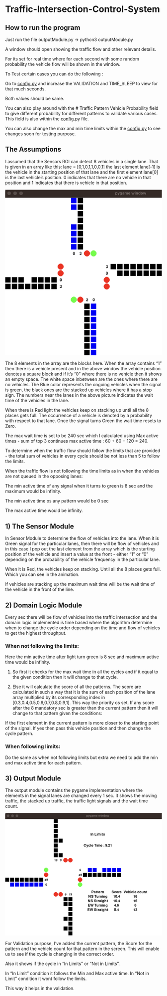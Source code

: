 # Traffic-Intersection-Control-System

## How to run the program

Just run the file outputModule.py ->
python3 outputModule.py

A window should open showing the traffic flow and other relevant details.

For its set for real time where for each second with some random probability the vehicle flow will be shown in the window.

To Test certain cases you can do the following :

Go to [config.py](http://config.py) and increase the VALIDATION and TIME_SLEEP to view for that much seconds.

Both values should be same.

You can also play around with the # Traffic Pattern Vehicle Probability field to give different probability for different patterns to validate various cases. This field is also within the [config.py](http://config.py) file.

You can also change the max and min time limits within the [config.py](http://config.py) to see changes soon for testing purpose.


## The Assumptions

I assumed that the Sensors ROI can detect 8 vehicles in a single lane. That is given in an array like this: lane = [0,1,0,1,1,0,0,1] the last element lane[-1] is the vehicle in the starting position of that lane and the first element lane[0] is the last vehicle’s position. 0 indicates that there are no vehicle in that position and 1 indicates that there is vehicle in that position.


![Alt Text](Structure.png)


The 8 elements in the array are the blocks here. When the array contains “1” then there is a vehicle present and in the above window the vehicle position denotes a square block and if it’s “0” where there is no vehicle then it shows an empty space. The white space inbetween are the ones where there are no vehicles. The Blue color represents the ongoing vehicles when the signal is green, the black ones are the stacked up vehicles where it has a stop sign. The numbers near the lanes in the above picture indicates the wait time of the vehicles in the lane.

When there is Red light the vehicles keep on stacking up until all the 8 places gets full. The occurrence of a vehicle is denoted by a probability with respect to that lane. Once the signal turns Green the wait time resets to Zero.

The max wait time is set to be 240 sec which I calculated using Max active times - sum of top 3 continues max active time : 60 + 60 + 120 = 240.

To determine when the traffic flow should follow the limits that are provided - the total sum of vehicles in every cycle should be not less than 5 to follow the limits.

When the traffic flow is not following the time limits as in when the vehicles are not queued in the opposing lanes:

The min active time of any signal when it turns to green is 8 sec and the maximum would be infinity.

The min active time os any pattern would be 0 sec

The max active time would be infinity. 

## 1) The Sensor Module

In Sensor Module to determine the flow of vehicles into the lane. When it is Green signal for the particular lanes, then there will be flow of vehicles and in this case I pop out the last element from the array which is the starting position of the vehicle and insert a value at the front - either “1” or “0” depending on the probability of the vehicle frequency in the particular lane.

When it is Red, the vehicles keep on stacking. Until all the 8 places gets full. Which you can see in the animation.

If vehicles are stacking up the maximum wait time will be the wait time of the vehicle in the front of the line.

## 2) Domain Logic Module

Every sec there will be flow of vehicles into the traffic intersection and the domain logic implemented is time based where the algorithm determine when to change the cycle order depending on the time and flow of vehicles to get the highest throughput.

### When not following the limits:

Here the min active time after light turn green is 8 sec and maximum active time would be infinity.

1) So first it checks for the max wait time in all the cycles and if it equal to the given condition then it will change to that cycle.

2) Else it will calculate the score of all the patterns. The score are calculated in such a way that it is the sum of each position of the lane array multiplied by its corresponding index in [0.3,0.4,0.5,0.6,0.7,0.8,0.9,1]. This way the priority os set. If any score after the 8 mandatory sec is greater than the current pattern then it will change to that pattern given the conditions:

If the first element in the current pattern is more closer to the starting point of the signal. If yes then pass this vehicle position and then change the cycle pattern.

### When following limits:

Do the same as when not following limits but extra we need to add the min and max active time for each pattern.

## 3) Output Module

The output module contains the pygame implementation where the elements in the signal lanes are changed every 1 sec. It shows the moving traffic, the stacked up traffic, the traffic light signals and the wait time count.

![Alt Text](Validation.png)


For Validation purpose, I’ve added the current pattern, the Score for the pattern and the vehicle count for that pattern in the screen. This will enable us to see if the cycle is changing in the correct order.

Also it shows if the cycle in “In Limits” or “Not in Limits”.

In “In Limit” condition it follows the Min and Max active time.
In “Not in Limit” condition it wont follow the limits.

This way it helps in the validation.

